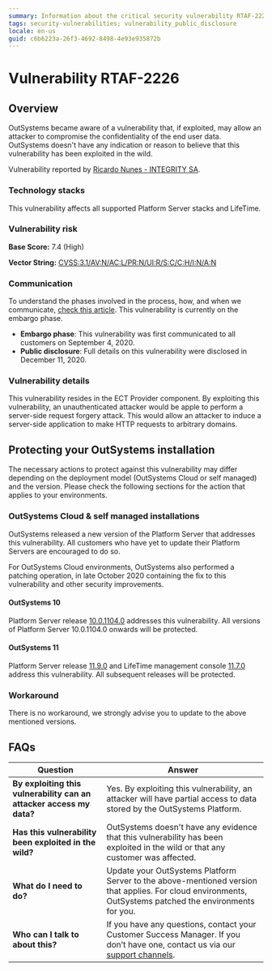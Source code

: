 ```yaml
---
summary: Information about the critical security vulnerability RTAF-2226
tags: security-vulnerabilities; vulnerability_public_disclosure
locale: en-us
guid: c6b6223a-26f3-4692-8498-4e93e935872b
---
```



# Vulnerability RTAF-2226

## Overview 

OutSystems became aware of a vulnerability that, if exploited, may allow an attacker to compromise the confidentiality of the end user data.
OutSystems doesn't have any indication or reason to believe that this vulnerability has been exploited in the wild.


Vulnerability reported by [Ricardo Nunes - INTEGRITY SA](https://www.outsystems.com/profile/5igmwpbphk/).



### Technology stacks

This vulnerability affects all supported Platform Server stacks and LifeTime.

### Vulnerability risk

**Base Score:** 7.4 (High)

**Vector String:** [CVSS:3.1/AV:N/AC:L/PR:N/UI:R/S:C/C:H/I:N/A:N](https://www.first.org/cvss/calculator/3.1#CVSS:3.1/AV:N/AC:L/PR:N/UI:R/S:C/C:H/I:N/A:N)

### Communication

To understand the phases involved in the process, how, and when we communicate, [check this article](https://success.outsystems.com/Support/Security/Vulnerabilities). This vulnerability is currently on the embargo phase.

   * **Embargo phase**: This vulnerability was first communicated to all customers on September 4, 2020.
   * **Public disclosure**: Full details on this vulnerability were disclosed in December 11, 2020.

### Vulnerability details

This vulnerability resides in the ECT Provider component. By exploiting this vulnerability, an unauthenticated attacker would be apple to perform a server-side request forgery attack. This would allow an attacker to induce a server-side application to make HTTP requests to arbitrary domains.


## Protecting your OutSystems installation

The necessary actions to protect against this vulnerability may differ depending on the deployment model (OutSystems Cloud or self managed) and the version. Please check the following sections for the action that applies to your environments.

### OutSystems Cloud & self managed installations

OutSystems released a new version of the Platform Server that addresses this vulnerability. 
All customers who have yet to update their Platform Servers are encouraged to do so. 

For OutSystems Cloud environments, OutSystems also performed a patching operation, in late October 2020 containing the fix to this vulnerability and other security improvements.

#### OutSystems 10

Platform Server release [10.0.1104.0](https://www.outsystems.com/Downloads/ScreenDetails.aspx?MajorVersion=10&ReleaseId=19491&ComponentName=Platform+Server) addresses this vulnerability.
All versions of Platform Server 10.0.1104.0 onwards will be protected.

#### OutSystems 11

Platform Server release [11.9.0](https://www.outsystems.com/Downloads/ScreenDetails.aspx?MajorVersion=11&ReleaseId=19475&ComponentName=Platform+Server) and LifeTime management console [11.7.0](https://www.outsystems.com/downloads/ScreenDetails.aspx?MajorVersion=11&ReleaseId=19497&ComponentName=LifeTime) address this vulnerability. All subsequent releases will be protected.

### Workaround

There is no workaround, we strongly advise you to update to the above mentioned versions.

## FAQs

| Question         | Answer                                             |
|--------------------------------------------------------------------------|---------------------------------------------------------------------------------------------------------------------------------------------------------------------|
| **By exploiting this vulnerability can an attacker access my data?**         | Yes. By exploiting this vulnerability, an attacker will have partial access to data stored by the OutSystems Platform.
| **Has this vulnerability been exploited in the wild?**                   | OutSystems doesn't have any evidence that this vulnerability has been exploited in the wild or that any customer was affected.                          |
| **What do I need to do?**                                                | Update your OutSystems Platform Server to the above-mentioned version that applies. For cloud environments, OutSystems patched the environments for you.            |
| **Who can I talk to about this?**                                        | If you have any questions, contact your Customer Success Manager. If you don’t have one, contact us via our [support channels](https://success.outsystems.com/Support/Enterprise_Customers/OutSystems_Support/01_Contact_OutSystems_technical_support#Contact_Channels). |

